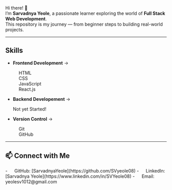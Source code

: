 Hi there! 👋  
I’m **Sarvadnya Yeole**, a passionate learner exploring the world of **Full Stack Web Development**.  
This repository is my journey — from beginner steps to building real-world projects.  

---

## Skills
- **Frontend Development** →
  <p>
   <img src="https://cdn.jsdelivr.net/gh/devicons/devicon/icons/html5/html5-original.svg" width="14"/> HTML <br/> 
   <img src="https://cdn.jsdelivr.net/gh/devicons/devicon/icons/css3/css3-original.svg" width="14"/> CSS  <br/>  
   <img src="https://cdn.jsdelivr.net/gh/devicons/devicon/icons/javascript/javascript-original.svg" width="14"/> JavaScript  <br/> 
   <img src="https://cdn.jsdelivr.net/gh/devicons/devicon/icons/react/react-original.svg" width="14"/> React.js  <br/>
  </p>

- **Backend Developement** →
    <p>Not yet Started!</p>

- **Version Control** → 
   <p>
  <img src="https://cdn.jsdelivr.net/gh/devicons/devicon/icons/git/git-original.svg" width="14"/> Git  <br/>
  <img src="https://img.icons8.com/ios-filled/50/ffffff/github.png" width="14"/> GitHub  
</p>

---

## 📫 Connect with Me
<p>
- <img src="https://img.icons8.com/ios-filled/50/ffffff/github.png" width="14"/> GitHub: [SarvadnyaYeole](https://github.com/SVyeole08)  
- <img src="https://cdn.jsdelivr.net/gh/devicons/devicon/icons/linkedin/linkedin-original.svg" width="14"/> LinkedIn: [Sarvadnya Yeole](https://www.linkedin.com/in/SVYeole08)  
- <img src="https://img.icons8.com/color/48/gmail-new.png" width="14"/> Email: yeolesv1012@gmail.com
  </p>